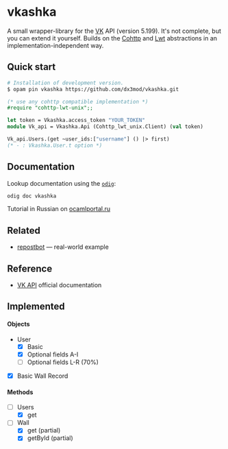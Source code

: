 # vkashka

A small wrapper-library for the [VK] API (version 5.199). It's not complete, but you can extend it yourself. Builds on the [Cohttp] and [Lwt] abstractions in an implementation-independent way.

## Quick start

```bash
# Installation of development version.
$ opam pin vkashka https://github.com/dx3mod/vkashka.git
``` 

```ocaml
(* use any cohttp compatible implementation *)
#require "cohttp-lwt-unix";;
```

```ocaml
let token = Vkashka.access_token "YOUR_TOKEN"
module Vk_api = Vkashka.Api (Cohttp_lwt_unix.Client) (val token)

Vk_api.Users.(get ~user_ids:["username"] () |> first)
(* - : Vkashka.User.t option *)
```

## Documentation 

Lookup documentation using the [`odig`](https://github.com/b0-system/odig):
```bash
odig doc vkashka
```

Tutorial in Russian on [ocamlportal.ru](https://ocamlportal.ru/libraries/web/vkashka)


## Related

- [repostbot](https://github.com/dx3mod/repostbot) &mdash; real-world example

## Reference 

- [VK API](https://dev.vk.com/ru/reference) official documentation 

## Implemented

#### Objects

- User
  - [x] Basic
  - [x] Optional fields A-I
  - [ ] Optional fields L-R (70%)
- [x] Basic Wall Record

#### Methods 

- [ ] Users
  - [x] get
- [ ] Wall
  - [x] get (partial)
  - [x] getById (partial)

[VK]: https://vk.com/
[Cohttp]: https://github.com/mirage/ocaml-cohttp
[Lwt]: https://github.com/ocsigen/lwt

